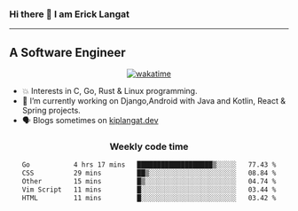 ### Hi there 👋 I am Erick Langat
---
## A Software Engineer

<div align="center">
  
[![wakatime](https://wakatime.com/badge/user/55eadf42-c1c5-4930-b153-72952ac5ca5c.svg)](https://wakatime.com/@55eadf42-c1c5-4930-b153-72952ac5ca5c)

</div>

<!--
**elkiplangat/elkiplangat** is a ✨ _special_ ✨ repository because its `README.md` (this file) appears on your GitHub profile.

Here are some ideas to get you started:

- 🔭 I’m currently working on ...
- 🌱 I’m currently learning ...
- 👯 I’m looking to collaborate on ...
- 🤔 I’m looking for help with ...
- 💬 Ask me about ...
- 📫 How to reach me: ...
- 😄 Pronouns: ...
- ⚡ Fun fact: ...
-->
- 💥 Interests in C, Go, Rust & Linux programming. 
- 🔭 I’m currently working on Django,Android with Java and Kotlin, React & Spring projects.
-  🗣️ Blogs sometimes on [kiplangat.dev](https://kiplangat.dev)

<div align="center">
  <h3> Weekly code time </h3>

<!--START_SECTION:waka-->

```txt
Go           4 hrs 17 mins   ███████████████████▒░░░░░   77.43 %
CSS          29 mins         ██▒░░░░░░░░░░░░░░░░░░░░░░   08.84 %
Other        15 mins         █▒░░░░░░░░░░░░░░░░░░░░░░░   04.74 %
Vim Script   11 mins         █░░░░░░░░░░░░░░░░░░░░░░░░   03.44 %
HTML         11 mins         █░░░░░░░░░░░░░░░░░░░░░░░░   03.42 %
```

<!--END_SECTION:waka-->

</div>
